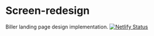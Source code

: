 # Screen-redesign
 Biller landing page design implementation.
[![Netlify Status](https://api.netlify.com/api/v1/badges/47ec7c4f-d511-4642-9326-d6ddb1dbab82/deploy-status)](https://app.netlify.com/sites/redesignscreen/deploys)
